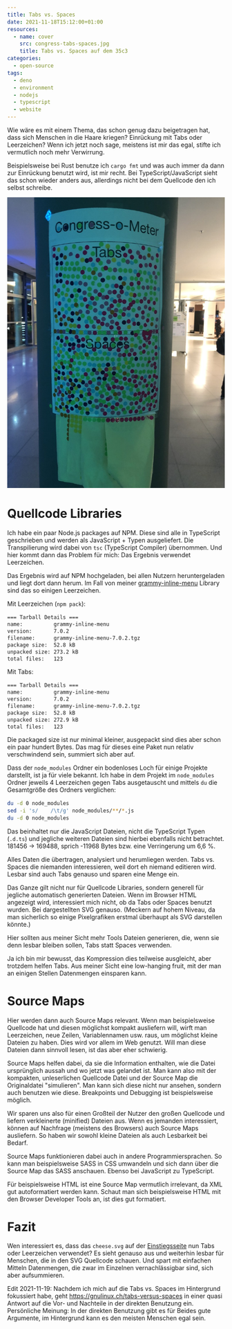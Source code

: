 ```yaml
---
title: Tabs vs. Spaces
date: 2021-11-18T15:12:00+01:00
resources:
  - name: cover
    src: congress-tabs-spaces.jpg
    title: Tabs vs. Spaces auf dem 35c3
categories:
  - open-source
tags:
  - deno
  - environment
  - nodejs
  - typescript
  - website
---
```

Wie wäre es mit einem Thema, das schon genug dazu beigetragen hat, dass sich Menschen in die Haare kriegen?
Einrückung mit Tabs oder Leerzeichen?
Wenn ich jetzt noch sage, meistens ist mir das egal, stifte ich vermutlich noch mehr Verwirrung.

Beispielsweise bei Rust benutze ich `cargo fmt` und was auch immer da dann zur Einrückung benutzt wird, ist mir recht.
Bei TypeScript/JavaScript sieht das schon wieder anders aus, allerdings nicht bei dem Quellcode den ich selbst schreibe.
<!--more-->

![Tabs vs. Spaces auf dem 35c3](congress-tabs-spaces.jpg)

# Quellcode Libraries

Ich habe ein paar Node.js packages auf NPM.
Diese sind alle in TypeScript geschrieben und werden als JavaScript + Typen ausgeliefert.
Die Transpilierung wird dabei von `tsc` (TypeScript Compiler) übernommen.
Und hier kommt dann das Problem für mich: Das Ergebnis verwendet Leerzeichen.

Das Ergebnis wird auf NPM hochgeladen, bei allen Nutzern heruntergeladen und liegt dort dann herum.
Im Fall von meiner [grammy-inline-menu](https://github.com/EdJoPaTo/grammy-inline-menu) Library sind das so einigen Leerzeichen.

Mit Leerzeichen (`npm pack`):

```plaintext
=== Tarball Details ===
name:          grammy-inline-menu
version:       7.0.2
filename:      grammy-inline-menu-7.0.2.tgz
package size:  52.8 kB
unpacked size: 273.2 kB
total files:   123
```

Mit Tabs:

```plaintext
=== Tarball Details ===
name:          grammy-inline-menu
version:       7.0.2
filename:      grammy-inline-menu-7.0.2.tgz
package size:  52.8 kB
unpacked size: 272.9 kB
total files:   123
```

Die packaged size ist nur minimal kleiner, ausgepackt sind dies aber schon ein paar hundert Bytes.
Das mag für dieses eine Paket nun relativ verschwindend sein, summiert sich aber auf.

Dass der `node_modules` Ordner ein bodenloses Loch für einige Projekte darstellt, ist ja für viele bekannt.
Ich habe in dem Projekt im `node_modules` Ordner jeweils 4 Leerzeichen gegen Tabs ausgetauscht und mittels `du` die Gesamtgröße des Ordners verglichen:

```zsh
du -d 0 node_modules
sed -i 's/    /\t/g' node_modules/**/*.js
du -d 0 node_modules
```

Das beinhaltet nur die JavaScript Dateien, nicht die TypeScript Typen (`.d.ts`) und jegliche weiteren Dateien sind hierbei ebenfalls nicht betrachtet.
181456 → 169488, sprich -11968 Bytes bzw. eine Verringerung um 6,6 %.

Alles Daten die übertragen, analysiert und herumliegen werden.
Tabs vs. Spaces die niemanden interessieren, weil dort eh niemand editieren wird.
Lesbar sind auch Tabs genauso und sparen eine Menge ein.

Das Ganze gilt nicht nur für Quellcode Libraries, sondern generell für jegliche automatisch generierten Dateien.
Wenn im Browser HTML angezeigt wird, interessiert mich nicht, ob da Tabs oder Spaces benutzt wurden.
Bei dargestellten SVG genauso.
(Meckern auf hohem Niveau, da man sicherlich so einige Pixelgrafiken erstmal überhaupt als SVG darstellen könnte.)

Hier sollten aus meiner Sicht mehr Tools Dateien generieren, die, wenn sie denn lesbar bleiben sollen, Tabs statt Spaces verwenden.

Ja ich bin mir bewusst, das Kompression dies teilweise ausgleicht, aber trotzdem helfen Tabs.
Aus meiner Sicht eine low-hanging fruit, mit der man an einigen Stellen Datenmengen einsparen kann.

# Source Maps

Hier werden dann auch Source Maps relevant.
Wenn man beispielsweise Quellcode hat und diesen möglichst kompakt ausliefern will, wirft man Leerzeichen, neue Zeilen, Variablennamen usw. raus, um möglichst kleine Dateien zu haben.
Dies wird vor allem im Web genutzt.
Will man diese Dateien dann sinnvoll lesen, ist das aber eher schwierig.

Source Maps helfen dabei, da sie die Information enthalten, wie die Datei ursprünglich aussah und wo jetzt was gelandet ist.
Man kann also mit der kompakten, unleserlichen Quellcode Datei und der Source Map die Originaldatei "simulieren".
Man kann sich diese nicht nur ansehen, sondern auch benutzen wie diese.
Breakpoints und Debugging ist beispielsweise möglich.

Wir sparen uns also für einen Großteil der Nutzer den großen Quellcode und liefern verkleinerte (minified) Dateien aus.
Wenn es jemanden interessiert, können auf Nachfrage (meistens des Browsers) auch Source Maps ausliefern.
So haben wir sowohl kleine Dateien als auch Lesbarkeit bei Bedarf.

Source Maps funktionieren dabei auch in andere Programmiersprachen.
So kann man beispielsweise SASS in CSS umwandeln und sich dann über die Source Map das SASS anschauen.
Ebenso bei JavaScript zu TypeScript.

Für beispielsweise HTML ist eine Source Map vermutlich irrelevant, da XML gut autoformatiert werden kann.
Schaut man sich beispielsweise HTML mit den Browser Developer Tools an, ist dies gut formatiert.

# Fazit

Wen interessiert es, dass das `cheese.svg` auf der [Einstiegsseite](/) nun Tabs oder Leerzeichen verwendet?
Es sieht genauso aus und weiterhin lesbar für Menschen, die in den SVG Quellcode schauen.
Und spart mit einfachen Mitteln Datenmengen, die zwar im Einzelnen vernachlässigbar sind, sich aber aufsummieren.

Edit 2021-11-19:
Nachdem ich mich auf die Tabs vs. Spaces im Hintergrund fokussiert habe, geht <https://gnulinux.ch/tabs-versus-spaces> in einer quasi Antwort auf die Vor- und Nachteile in der direkten Benutzung ein.
Persönliche Meinung: In der direkten Benutzung gibt es für Beides gute Argumente, im Hintergrund kann es den meisten Menschen egal sein.
